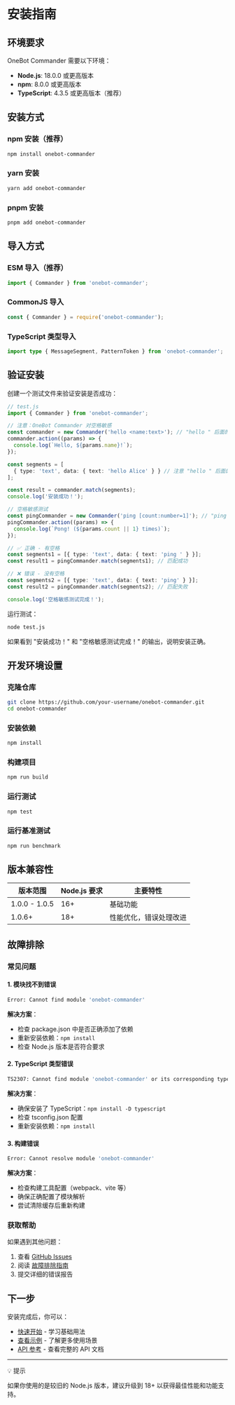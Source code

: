 # 安装指南

## 环境要求

OneBot Commander 需要以下环境：

- **Node.js**: 18.0.0 或更高版本
- **npm**: 8.0.0 或更高版本
- **TypeScript**: 4.3.5 或更高版本（推荐）

## 安装方式

### npm 安装（推荐）

```bash
npm install onebot-commander
```

### yarn 安装

```bash
yarn add onebot-commander
```

### pnpm 安装

```bash
pnpm add onebot-commander
```

## 导入方式

### ESM 导入（推荐）

```typescript
import { Commander } from 'onebot-commander';
```

### CommonJS 导入

```javascript
const { Commander } = require('onebot-commander');
```

### TypeScript 类型导入

```typescript
import type { MessageSegment, PatternToken } from 'onebot-commander';
```

## 验证安装

创建一个测试文件来验证安装是否成功：

```typescript
// test.js
import { Commander } from 'onebot-commander';

// 注意：OneBot Commander 对空格敏感
const commander = new Commander('hello <name:text>'); // "hello " 后面的空格
commander.action((params) => {
  console.log(`Hello, ${params.name}!`);
});

const segments = [
  { type: 'text', data: { text: 'hello Alice' } } // 注意 "hello " 后面的空格
];

const result = commander.match(segments);
console.log('安装成功！');

// 空格敏感测试
const pingCommander = new Commander('ping [count:number=1]'); // "ping " 后面的空格
pingCommander.action((params) => {
  console.log(`Pong! (${params.count || 1} times)`);
});

// ✅ 正确 - 有空格
const segments1 = [{ type: 'text', data: { text: 'ping ' } }];
const result1 = pingCommander.match(segments1); // 匹配成功

// ❌ 错误 - 没有空格
const segments2 = [{ type: 'text', data: { text: 'ping' } }];
const result2 = pingCommander.match(segments2); // 匹配失败

console.log('空格敏感测试完成！');
```

运行测试：

```bash
node test.js
```

如果看到 "安装成功！" 和 "空格敏感测试完成！" 的输出，说明安装正确。

## 开发环境设置

### 克隆仓库

```bash
git clone https://github.com/your-username/onebot-commander.git
cd onebot-commander
```

### 安装依赖

```bash
npm install
```

### 构建项目

```bash
npm run build
```

### 运行测试

```bash
npm test
```

### 运行基准测试

```bash
npm run benchmark
```

## 版本兼容性

| 版本范围 | Node.js 要求 | 主要特性 |
|---------|-------------|---------|
| 1.0.0 - 1.0.5 | 16+ | 基础功能 |
| 1.0.6+ | 18+ | 性能优化，错误处理改进 |

## 故障排除

### 常见问题

#### 1. 模块找不到错误

```bash
Error: Cannot find module 'onebot-commander'
```

**解决方案**：
- 检查 package.json 中是否正确添加了依赖
- 重新安装依赖：`npm install`
- 检查 Node.js 版本是否符合要求

#### 2. TypeScript 类型错误

```bash
TS2307: Cannot find module 'onebot-commander' or its corresponding type declarations.
```

**解决方案**：
- 确保安装了 TypeScript：`npm install -D typescript`
- 检查 tsconfig.json 配置
- 重新安装依赖：`npm install`

#### 3. 构建错误

```bash
Error: Cannot resolve module 'onebot-commander'
```

**解决方案**：
- 检查构建工具配置（webpack、vite 等）
- 确保正确配置了模块解析
- 尝试清除缓存后重新构建

### 获取帮助

如果遇到其他问题：

1. 查看 [GitHub Issues](https://github.com/your-username/onebot-commander/issues)
2. 阅读 [故障排除指南](/guide/troubleshooting)
3. 提交详细的错误报告

## 下一步

安装完成后，你可以：

- [快速开始](/guide/) - 学习基础用法
- [查看示例](/examples/) - 了解更多使用场景
- [API 参考](/api/) - 查看完整的 API 文档

---

<div class="custom-block tip">
  <p class="custom-block-title">💡 提示</p>
  <p>如果你使用的是较旧的 Node.js 版本，建议升级到 18+ 以获得最佳性能和功能支持。</p>
</div> 